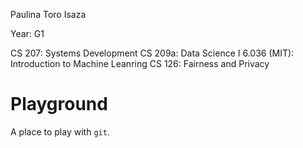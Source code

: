 Paulina Toro Isaza

Year: G1

CS 207: Systems Development
CS 209a: Data Science I
6.036 (MIT): Introduction to Machine Leanring
CS 126: Fairness and Privacy


# Playground

A place to play with `git`.
